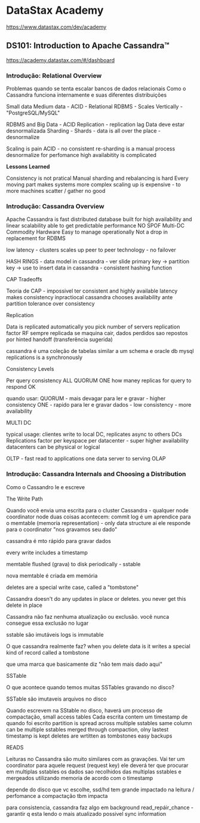 # DataStax Academy

https://www.datastax.com/dev/academy

## DS101: Introduction to Apache Cassandra™

https://academy.datastax.com/#/dashboard


### Introdução: Relational Overview

Problemas quando se tenta escalar bancos de dados relacionais
Como o Cassandra funciona internamente e suas diferentes distribuições

Small data
Medium data - ACID - Relational RDBMS - Scales Vertically - "PostgreSQL/MySQL"

RDBMS and Big Data - ACID Replication - replication lag
Data deve estar desnormalizada
Sharding - Shards - data is all over the place - desnormalize

Scaling is pain
ACID - no consistent
re-sharding is a manual process
desnormalize for perfomance
high availabitity is complicated

**Lessons Learned** 

Consistency is not pratical
Manual sharding and rebalancing is hard
Every moving part makes systems more complex 
scaling up is expensive - to more machines
scatter / gather no good



### Introdução: Cassandra Overview

Apache Cassandra is fast distributed database built for high  availability and linear scalability
able to get predictable performance
NO SPOF
Multi-DC
Commodity Hardware
Easy to manage operationally
Not a drop in replacement for RDBMS

low latency - clusters scales up
peer to peer technology - no failover

HASH RINGS - data model in cassandra - ver slide
primary key -> partition key -> use to insert data in cassandra - consistent hashing function


CAP Tradeoffs

Teoria de CAP - impossivel ter consistent and highly available
latency makes consistency inpractiocal
cassandra chooses availability ante partition tolerance over consistency


Replication

Data is replicated automatically
you pick number of servers
replication factor RF
sempre replicada
se maquina cair, dados perdidos sao repostos por hinted handoff  (transferência sugerida)


cassandra é uma coleção de tabelas similar a um schema e oracle db mysql
replications is a synchronously


Consistency Levels

Per query consistency
ALL 
QUORUM 
ONE
how maney replicas for query to respond OK 


quando usar:
QUORUM  - mais devagar para ler e gravar - higher consistency
ONE - rapido para ler e gravar dados - low consistency - more availability  


MULTI DC

typical usage: clientes write to local DC, replicates async to others DCs
Replications factor per keyspace per datacenter  - super  higher availability  
datacenters can be physical or logical 

OLTP - fast read to applications 
one data server to serving OLAP


### Introdução: Cassandra Internals and Choosing a Distribution


Como o Cassandro le e escreve

The Write Path

Quando você envia uma escrita para o cluster Cassandra - qualquer node
coordinator node
duas coisas acontecem:
commit log é um aprendice para o memtable (memoria representation) - only data structure
ai ele responde para o coordinator "nos gravamos seu dado"

cassandra é mto rápido para gravar dados

every write includes a timestamp

memtable flushed (grava) to disk periodically - sstable

nova memtable é criada em memória

deletes are a special write case, called a "tombstone"


Cassandra doesn't do any updates in place or deletes.
you never get this delete in place

Cassandra não faz nenhuma atualização ou exclusão.
você nunca consegue essa exclusão no lugar


sstable são imutáveis
logs is immutable

O que cassandra realmente faz?
when you delete data is it writes a special kind of record called a tombstone

que uma marca que basicamente diz "não tem mais dado aqui"



SSTable


O que acontece quando temos muitas SSTables gravando no disco?

SSTable são imutaveis arquivos no disco

Quando escrevem na SStable no disco, haverá um processo de compactação, small access tables
Cada escrita contem um timestamp de quando foi escrito
partition is spread across multiple sstables
same column can be multiple sstables
merged through compaction, olny lastest timestamp is kept
deletes are wrtitten as tombstones
easy backups



READS

Leituras no Cassandra são muito similares com as gravações.
Vai ter um coordinator para aquele request (request key)
ele deverá ter que procurar em multiplas sstables
os dados sao recolhidos das multiplas sstables e mergeados utilizando memoria de acordo com o timestamp

depende do disco que vc escolhe, ssd/hd tem grande impactado na leitura / perfomance
a compactação tbm impacta

para consistencia, cassandra faz algo em background
read_repáir_chance -  garantir q esta lendo o mais atualizado possivel
sync information















